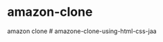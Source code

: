 # amazon-clone
amazon clone
#   a m a z o n e - c l o n e - u s i n g - h t m l - c s s - j a a  
 